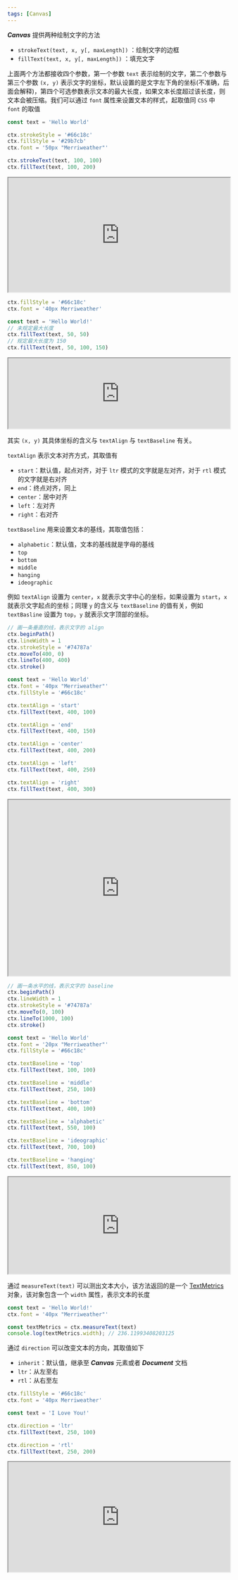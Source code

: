 ```yaml
---
tags: [Canvas]
---
```


***Canvas*** 提供两种绘制文字的方法

- `strokeText(text, x, y[, maxLength])` ：绘制文字的边框
- `fillText(text, x, y[, maxLength])` ：填充文字

上面两个方法都接收四个参数，第一个参数 `text` 表示绘制的文字，第二个参数与第三个参数 `(x, y)` 表示文字的坐标，默认设置的是文字左下角的坐标(不准确，后面会解释)，第四个可选参数表示文本的最大长度，如果文本长度超过该长度，则文本会被压缩。我们可以通过 `font` 属性来设置文本的样式，起取值同 `CSS` 中 `font` 的取值

```js
const text = 'Hello World'

ctx.strokeStyle = '#66c18c'
ctx.fillStyle = '#29b7cb'
ctx.font = '50px "Merriweather"'

ctx.strokeText(text, 100, 100)
ctx.fillText(text, 100, 200)
```

<iframe src="https://lastknightcoder.github.io/canvas-demos/39.html" height="260" width="100%"></iframe>

```js
ctx.fillStyle = '#66c18c'
ctx.font = '40px Merriweather'

const text = 'Hello World!'
// 未规定最大长度
ctx.fillText(text, 50, 50)
// 规定最大长度为 150
ctx.fillText(text, 50, 100, 150)
```

<iframe src="https://lastknightcoder.github.io/canvas-demos/40.html" height="160" width="100%"></iframe>

其实 `(x, y)` 其具体坐标的含义与 `textAlign` 与 `textBaseline` 有关。

`textAlign` 表示文本对齐方式，其取值有

- `start`：默认值，起点对齐，对于 `ltr` 模式的文字就是左对齐，对于 `rtl` 模式的文字就是右对齐
- `end`：终点对齐，同上
- `center`：居中对齐
- `left`：左对齐
- `right`：右对齐

`textBaseline` 用来设置文本的基线，其取值包括：

- `alphabetic`：默认值，文本的基线就是字母的基线
- `top`
- `bottom`
- `middle`
- `hanging`
- `ideographic`

例如 `textAlign` 设置为 `center`，`x` 就表示文字中心的坐标，如果设置为 `start`，`x` 就表示文字起点的坐标；同理 `y` 的含义与 `textBaseline` 的值有关，例如 `textBasline` 设置为 `top`，`y` 就表示文字顶部的坐标。

```js
// 画一条垂直的线，表示文字的 align
ctx.beginPath()
ctx.lineWidth = 1
ctx.strokeStyle = '#74787a'
ctx.moveTo(400, 0)
ctx.lineTo(400, 400)
ctx.stroke()

const text = 'Hello World'
ctx.font = '40px "Merriweather"'
ctx.fillStyle = '#66c18c'

ctx.textAlign = 'start'
ctx.fillText(text, 400, 100)

ctx.textAlign = 'end'
ctx.fillText(text, 400, 150)

ctx.textAlign = 'center'
ctx.fillText(text, 400, 200)

ctx.textAlign = 'left'
ctx.fillText(text, 400, 250)

ctx.textAlign = 'right'
ctx.fillText(text, 400, 300)
```

<iframe src="https://lastknightcoder.github.io/canvas-demos/41.html" height="400" width="100%"></iframe>

```js
// 画一条水平的线，表示文字的 baseline
ctx.beginPath()
ctx.lineWidth = 1
ctx.strokeStyle = '#74787a'
ctx.moveTo(0, 100)
ctx.lineTo(1000, 100)
ctx.stroke()

const text = 'Hello World'
ctx.font = '20px "Merriweather"'
ctx.fillStyle = '#66c18c'

ctx.textBaseline = 'top'
ctx.fillText(text, 100, 100)

ctx.textBaseline = 'middle'
ctx.fillText(text, 250, 100)

ctx.textBaseline = 'bottom'
ctx.fillText(text, 400, 100)

ctx.textBaseline = 'alphabetic'
ctx.fillText(text, 550, 100)

ctx.textBaseline = 'ideographic'
ctx.fillText(text, 700, 100)

ctx.textBaseline = 'hanging'
ctx.fillText(text, 850, 100)
```

<iframe src="https://lastknightcoder.github.io/canvas-demos/42.html" height="220" width="100%"></iframe>

通过 `measureText(text)` 可以测出文本大小，该方法返回的是一个 [TextMetrics](https://developer.mozilla.org/en-US/docs/Web/API/TextMetrics) 对象，该对象包含一个 `width` 属性，表示文本的长度

```js
const text = 'Hello World!'
ctx.font = '40px "Merriweather"'

const textMetrics = ctx.measureText(text)
console.log(textMetrics.width); // 236.11993408203125
```

通过 `direction` 可以改变文本的方向，其取值如下

- `inherit`：默认值，继承至 ***Canvas*** 元素或者 ***Document*** 文档
- `ltr`：从左至右
- `rtl`：从右至左

```jsx
ctx.fillStyle = '#66c18c'
ctx.font = '40px Merriweather'

const text = 'I Love You!'

ctx.direction = 'ltr'
ctx.fillText(text, 250, 100)

ctx.direction = 'rtl'
ctx.fillText(text, 250, 200)
```

<iframe src="https://lastknightcoder.github.io/canvas-demos/43.html" height="250" width="100%"></iframe>
